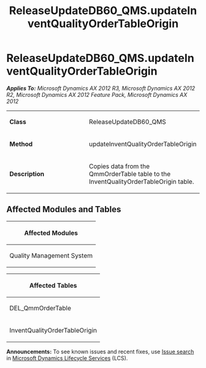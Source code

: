 ﻿---
title: ReleaseUpdateDB60_QMS.updateInventQualityOrderTableOrigin
TOCTitle: ReleaseUpdateDB60_QMS.updateInventQualityOrderTableOrigin
ms:assetid: 5e73dd70-fa73-d0ed-d3c1-b6b457cb492f
ms:mtpsurl: https://msdn.microsoft.com/en-us/library/JJ719006(v=AX.60)
ms:contentKeyID: 49708546
ms.date: 05/18/2015
mtps_version: v=AX.60
---

# ReleaseUpdateDB60\_QMS.updateInventQualityOrderTableOrigin 


_**Applies To:** Microsoft Dynamics AX 2012 R3, Microsoft Dynamics AX 2012 R2, Microsoft Dynamics AX 2012 Feature Pack, Microsoft Dynamics AX 2012_

<table>
<colgroup>
<col style="width: 50%" />
<col style="width: 50%" />
</colgroup>
<tbody>
<tr class="odd">
<td><p><strong>Class</strong></p></td>
<td><p>ReleaseUpdateDB60_QMS</p></td>
</tr>
<tr class="even">
<td><p><strong>Method</strong></p></td>
<td><p>updateInventQualityOrderTableOrigin</p></td>
</tr>
<tr class="odd">
<td><p><strong>Description</strong></p></td>
<td><p>Copies data from the QmmOrderTable table to the InventQualityOrderTableOrigin table.</p></td>
</tr>
</tbody>
</table>


## Affected Modules and Tables

<table>
<colgroup>
<col style="width: 100%" />
</colgroup>
<thead>
<tr class="header">
<th><p>Affected Modules</p></th>
</tr>
</thead>
<tbody>
<tr class="odd">
<td><p>Quality Management System</p></td>
</tr>
</tbody>
</table>


<table>
<colgroup>
<col style="width: 100%" />
</colgroup>
<thead>
<tr class="header">
<th><p>Affected Tables</p></th>
</tr>
</thead>
<tbody>
<tr class="odd">
<td><p>DEL_QmmOrderTable</p></td>
</tr>
<tr class="even">
<td><p>InventQualityOrderTableOrigin</p></td>
</tr>
</tbody>
</table>

  
**Announcements:** To see known issues and recent fixes, use [Issue search](http://go.microsoft.com/fwlink/?linkid=389258) in [Microsoft Dynamics Lifecycle Services](http://go.microsoft.com/fwlink/?linkid=306505) (LCS).

